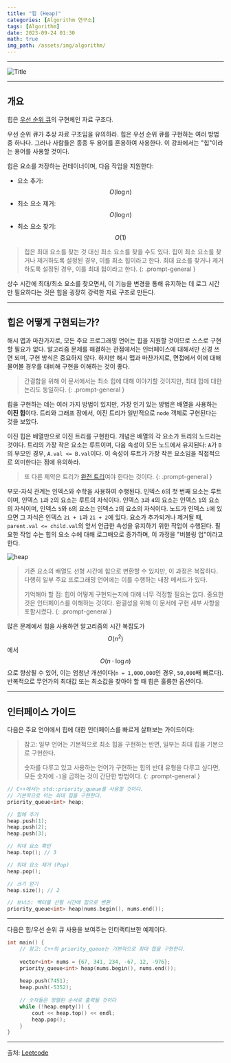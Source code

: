 ```yaml
---
title: "힙 (Heap)"
categories: [Algorithm 연구소]
tags: [Algorithm]
date: 2023-09-24 01:30
math: true
img_path: /assets/img/algorithm/
---
```


---

![Title](algorithm_title.png)

---

## **개요**

힙은 [우선 순위 큐](https://en.wikipedia.org/wiki/Priority_queue)의 구현체인 자료 구조다.

우선 순위 큐가 추상 자료 구조임을 유의하라. 힙은 우선 순위 큐를 구현하는 여러 방법 중 하나다. 그러나 사람들은 종종 두 용어를 혼용하여 사용한다. 이 강좌에서는 "힙"이라는 용어를 사용할 것이다.

힙은 요소를 저장하는 컨테이너이며, 다음 작업을 지원한다:

- 요소 추가: $$O(\log{}n)$$
- 최소 요소 제거: $$O(\log{}n)$$
- 최소 요소 찾기: $$O(1)$$

> 힙은 최대 요소를 찾는 것 대신 최소 요소를 찾을 수도 있다. 힙이 최소 요소를 찾거나 제거하도록 설정된 경우, 이를 최소 힙이라고 한다. 최대 요소를 찾거나 제거하도록 설정된 경우, 이를 최대 힙이라고 한다.
{: .prompt-general }

상수 시간에 최대/최소 요소를 찾으면서, 이 기능을 변경을 통해 유지하는 데 로그 시간만 필요하다는 것은 힙을 굉장히 강력한 자료 구조로 만든다.

---

## **힙은 어떻게 구현되는가?**

해시 맵과 마찬가지로, 모든 주요 프로그래밍 언어는 힙을 지원할 것이므로 스스로 구현할 필요가 없다. 알고리즘 문제를 해결하는 관점에서는 인터페이스에 대해서만 신경 쓰면 되며, 구현 방식은 중요하지 않다. 하지만 해시 맵과 마찬가지로, 면접에서 이에 대해 물어볼 경우를 대비해 구현을 이해하는 것이 좋다.

> 간결함을 위해 이 문서에서는 최소 힙에 대해 이야기할 것이지만, 최대 힙에 대한 논리도 동일하다.
{: .prompt-general }

힙을 구현하는 데는 여러 가지 방법이 있지만, 가장 인기 있는 방법은 배열을 사용하는 **이진 힙**이다. 트리와 그래프 장에서, 이진 트리가 일반적으로 `node` 객체로 구현된다는 것을 보았다.

이진 힙은 배열만으로 이진 트리를 구현한다. 개념은 배열의 각 요소가 트리의 노드라는 것이다. 트리의 가장 작은 요소는 루트이며, 다음 속성이 모든 노드에서 유지된다: `A`가 `B`의 부모인 경우, `A.val <= B.val`이다. 이 속성이 루트가 가장 작은 요소임을 직접적으로 의미한다는 점에 유의하라.

> 또 다른 제약은 트리가 [완전 트리](https://en.wikipedia.org/wiki/Binary_tree#complete)여야 한다는 것이다.
{: .prompt-general }

부모-자식 관계는 인덱스와 수학을 사용하여 수행된다. 인덱스 `0`의 첫 번째 요소는 루트이며, 인덱스 `1`과 `2`의 요소는 루트의 자식이다. 인덱스 `3`과 `4`의 요소는 인덱스 `1`의 요소의 자식이며, 인덱스 `5`와 `6`의 요소는 인덱스 `2`의 요소의 자식이다. 노드가 인덱스 `i`에 있으면 그 자식은 인덱스 `2i + 1`과 `2i + 2`에 있다. 요소가 추가되거나 제거될 때, `parent.val <= child.val`의 앞서 언급한 속성을 유지하기 위한 작업이 수행된다. 필요한 작업 수는 힙의 요소 수에 대해 로그배으로 증가하며, 이 과정을 "버블링 업"이라고 한다.

![heap](heap.png)

> 기존 요소의 배열도 선형 시간에 힙으로 변환할 수 있지만, 이 과정은 복잡하다. 다행히 일부 주요 프로그래밍 언어에는 이를 수행하는 내장 메서드가 있다.
>
> 기억해야 할 점: 힙이 어떻게 구현되는지에 대해 너무 걱정할 필요는 없다. 중요한 것은 인터페이스를 이해하는 것이다. 완결성을 위해 이 문서에 구현 세부 사항을 포함시켰다.
{: .prompt-general }

많은 문제에서 힙을 사용하면 알고리즘의 시간 복잡도가 $$O(n^2)$$에서 $$O(n \cdot \log{}n)$$으로 향상될 수 있어, 이는 엄청난 개선이다(`n = 1,000,000`인 경우, `50,000`배 빠르다). 반복적으로 무언가의 최대값 또는 최소값을 찾아야 할 때 힙은 훌륭한 옵션이다.

---

## **인터페이스 가이드**

다음은 주요 언어에서 힙에 대한 인터페이스를 빠르게 살펴보는 가이드이다:

> 참고: 일부 언어는 기본적으로 최소 힙을 구현하는 반면, 일부는 최대 힙을 기본으로 구현한다.
>
> 숫자를 다루고 있고 사용하는 언어가 구현하는 힙의 반대 유형을 다루고 싶다면, 모든 숫자에 `-1`을 곱하는 것이 간단한 방법이다.
{: .prompt-general }

```cpp
// C++에서는 std::priority_queue를 사용할 것이다.
// 기본적으로 이는 최대 힙을 구현한다.
priority_queue<int> heap;

// 힙에 추가
heap.push(1);
heap.push(2);
heap.push(3);

// 최대 요소 확인
heap.top(); // 3

// 최대 요소 제거 (Pop)
heap.pop();

// 크기 얻기
heap.size(); // 2

// 보너스: 벡터를 선형 시간에 힙으로 변환
priority_queue<int> heap(nums.begin(), nums.end());
```

---

다음은 힙/우선 순위 큐 사용을 보여주는 인터랙티브한 예제이다.

```cpp
int main() {
    // 참고: C++의 priority_queue는 기본적으로 최대 힙을 구현한다.
    
    vector<int> nums = {67, 341, 234, -67, 12, -976};
    priority_queue<int> heap(nums.begin(), nums.end());
    
    heap.push(7451);
    heap.push(-5352);
    
    // 숫자들은 정렬된 순서로 출력될 것이다
    while (!heap.empty()) {
        cout << heap.top() << endl;
        heap.pop();
    }
}
```

---

출처: [Leetcode](https://leetcode.com/explore/interview/card/leetcodes-interview-crash-course-data-structures-and-algorithms/708/heaps/4638/)

<!--

{: .prompt-general }

-->